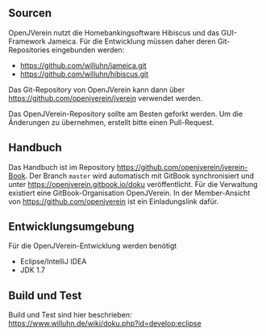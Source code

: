Sourcen
-------

OpenJVerein nutzt die Homebankingsoftware Hibiscus und das GUI-Framework Jameica. Für die Entwicklung müssen daher deren Git-Repositories eingebunden werden:

* https://github.com/willuhn/jameica.git
* https://github.com/willuhn/hibiscus.git

Das Git-Repository von OpenJVerein kann dann über https://github.com/openjverein/jverein verwendet werden.

Das OpenJVerein-Repository sollte am Besten geforkt werden. Um die Änderungen zu übernehmen, erstellt bitte einen Pull-Request.

Handbuch
--------

Das Handbuch ist im Repository https://github.com/openjverein/jverein-Book. Der Branch `master`
wird automatisch mit GitBook synchronisiert und unter https://openjverein.gitbook.io/doku veröffentlicht.
Für die Verwaltung existiert eine GitBook-Organisation OpenJVerein. In der Member-Ansicht von
https://github.com/openjverein ist ein Einladungslink dafür.


Entwicklungsumgebung
--------------------

Für die OpenJVerein-Entwicklung werden benötigt

- Eclipse/IntelliJ IDEA
- JDK 1.7

Build und Test
--------------

Build und Test sind hier beschrieben: https://www.willuhn.de/wiki/doku.php?id=develop:eclipse
